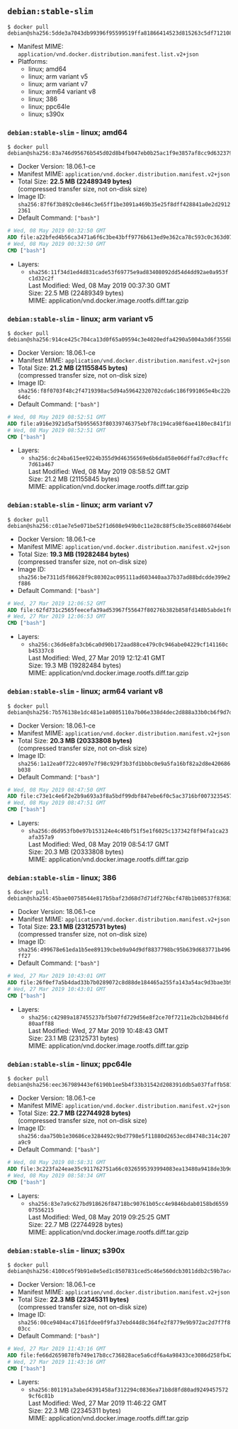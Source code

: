 ## `debian:stable-slim`

```console
$ docker pull debian@sha256:5dde3a7043db99396f95599519ffa81866414523d815263c5df712108516493d
```

-	Manifest MIME: `application/vnd.docker.distribution.manifest.list.v2+json`
-	Platforms:
	-	linux; amd64
	-	linux; arm variant v5
	-	linux; arm variant v7
	-	linux; arm64 variant v8
	-	linux; 386
	-	linux; ppc64le
	-	linux; s390x

### `debian:stable-slim` - linux; amd64

```console
$ docker pull debian@sha256:83a746d95676b545d02d8b4fb047eb0b25ac1f9e3857af8cc9d632379e5993ea
```

-	Docker Version: 18.06.1-ce
-	Manifest MIME: `application/vnd.docker.distribution.manifest.v2+json`
-	Total Size: **22.5 MB (22489349 bytes)**  
	(compressed transfer size, not on-disk size)
-	Image ID: `sha256:87f6f3b892c0e846c3e65ff1be3091a469b35e25f8dff428841a0e2d29122361`
-	Default Command: `["bash"]`

```dockerfile
# Wed, 08 May 2019 00:32:50 GMT
ADD file:a22bfed4b56ca3471a6f6c3be43bff9776b613ed9e362ca78c593c0c363d07a0 in / 
# Wed, 08 May 2019 00:32:50 GMT
CMD ["bash"]
```

-	Layers:
	-	`sha256:11f34d1ed4d831cade53f69775e9ad83408092dd54d4dd92ae0a953fc1d32c2f`  
		Last Modified: Wed, 08 May 2019 00:37:30 GMT  
		Size: 22.5 MB (22489349 bytes)  
		MIME: application/vnd.docker.image.rootfs.diff.tar.gzip

### `debian:stable-slim` - linux; arm variant v5

```console
$ docker pull debian@sha256:914ce425c704ca13d0f65a09594c3e4020edfa4290a5004a3d6f3556b6980f6d
```

-	Docker Version: 18.06.1-ce
-	Manifest MIME: `application/vnd.docker.distribution.manifest.v2+json`
-	Total Size: **21.2 MB (21155845 bytes)**  
	(compressed transfer size, not on-disk size)
-	Image ID: `sha256:f8f0703f48c2f4719398ac5d94a59642320702cda6c186f991065e4bc22b64dc`
-	Default Command: `["bash"]`

```dockerfile
# Wed, 08 May 2019 08:52:51 GMT
ADD file:a916e3921d5af5b955653f80339746375ebf78c194ca98f6ae4180ec841f18e9 in / 
# Wed, 08 May 2019 08:52:51 GMT
CMD ["bash"]
```

-	Layers:
	-	`sha256:dc24ba615ee9224b355d9d46356569e6b6da858e06dffad7cd9acffc7d61a467`  
		Last Modified: Wed, 08 May 2019 08:58:52 GMT  
		Size: 21.2 MB (21155845 bytes)  
		MIME: application/vnd.docker.image.rootfs.diff.tar.gzip

### `debian:stable-slim` - linux; arm variant v7

```console
$ docker pull debian@sha256:c01ae7e5e071be52f1d608e949b0c11e28c88f5c8e35ce88607d46eb68f8756b
```

-	Docker Version: 18.06.1-ce
-	Manifest MIME: `application/vnd.docker.distribution.manifest.v2+json`
-	Total Size: **19.3 MB (19282484 bytes)**  
	(compressed transfer size, not on-disk size)
-	Image ID: `sha256:be7311d5f86628f9c80302ac095111ad603440aa37b37ad88bdcdde399e2f886`
-	Default Command: `["bash"]`

```dockerfile
# Wed, 27 Mar 2019 12:06:52 GMT
ADD file:62fd731c2565feecefa39ad53967f55647f80276b382b858fd148b5abde1f61f in / 
# Wed, 27 Mar 2019 12:06:53 GMT
CMD ["bash"]
```

-	Layers:
	-	`sha256:c36d6e8fa3cb6ca0d90b172aad88ce479c0c946abe04229cf141160cb45337c8`  
		Last Modified: Wed, 27 Mar 2019 12:12:41 GMT  
		Size: 19.3 MB (19282484 bytes)  
		MIME: application/vnd.docker.image.rootfs.diff.tar.gzip

### `debian:stable-slim` - linux; arm64 variant v8

```console
$ docker pull debian@sha256:7b576138e1dc481e1a0805110a7b06e338d4dec2d888a33b0cb6f9d7d8d15ff4
```

-	Docker Version: 18.06.1-ce
-	Manifest MIME: `application/vnd.docker.distribution.manifest.v2+json`
-	Total Size: **20.3 MB (20333808 bytes)**  
	(compressed transfer size, not on-disk size)
-	Image ID: `sha256:1a12ea0f722c4097e7f98c929f3b3fd1bbbc0e9a5fa16bf82a2d8e420686b038`
-	Default Command: `["bash"]`

```dockerfile
# Wed, 08 May 2019 08:47:50 GMT
ADD file:c73e1c4e6f2e2b9a693a3f8a5bdf99dbf847ebe6f0c5ac3716bf00732354575a in / 
# Wed, 08 May 2019 08:47:51 GMT
CMD ["bash"]
```

-	Layers:
	-	`sha256:d6d953fb0e97b153124e4c40bf51f5e1f6025c137342f8f94fa1ca23afa357a9`  
		Last Modified: Wed, 08 May 2019 08:54:17 GMT  
		Size: 20.3 MB (20333808 bytes)  
		MIME: application/vnd.docker.image.rootfs.diff.tar.gzip

### `debian:stable-slim` - linux; 386

```console
$ docker pull debian@sha256:45bae00758544e817b5baf23d68d7d71df276bcf478b1b08537f83683dfba5cf
```

-	Docker Version: 18.06.1-ce
-	Manifest MIME: `application/vnd.docker.distribution.manifest.v2+json`
-	Total Size: **23.1 MB (23125731 bytes)**  
	(compressed transfer size, not on-disk size)
-	Image ID: `sha256:499678e61eda1b5ee89139cbeb9a94d9df8837798bc95b639d683771b496ff27`
-	Default Command: `["bash"]`

```dockerfile
# Wed, 27 Mar 2019 10:43:01 GMT
ADD file:26f0ef7a5b4dad33b7b0289072c8d88de184465a255fa143a54ac9d3bae3b92b in / 
# Wed, 27 Mar 2019 10:43:01 GMT
CMD ["bash"]
```

-	Layers:
	-	`sha256:c42989a187455237bf5b07fd729d56e8f2ce70f7211e2bcb2b84b6fd80aaff88`  
		Last Modified: Wed, 27 Mar 2019 10:48:43 GMT  
		Size: 23.1 MB (23125731 bytes)  
		MIME: application/vnd.docker.image.rootfs.diff.tar.gzip

### `debian:stable-slim` - linux; ppc64le

```console
$ docker pull debian@sha256:eec367989443ef6190b1ee5b4f33b31542d208391ddb5a037faffb581da7f87b
```

-	Docker Version: 18.06.1-ce
-	Manifest MIME: `application/vnd.docker.distribution.manifest.v2+json`
-	Total Size: **22.7 MB (22744928 bytes)**  
	(compressed transfer size, not on-disk size)
-	Image ID: `sha256:daa750b1e30686ce3284492c9bd7798e5f11880d2653ecd84748c314c207a9c9`
-	Default Command: `["bash"]`

```dockerfile
# Wed, 08 May 2019 08:58:31 GMT
ADD file:3c223fa24eae35c911762751a66c0326595393994083ea13480a9418de3b9d6a in / 
# Wed, 08 May 2019 08:58:34 GMT
CMD ["bash"]
```

-	Layers:
	-	`sha256:83e7a9c627bd918626f84718bc90761b05cc4e9846bdab0158bd655907556215`  
		Last Modified: Wed, 08 May 2019 09:25:25 GMT  
		Size: 22.7 MB (22744928 bytes)  
		MIME: application/vnd.docker.image.rootfs.diff.tar.gzip

### `debian:stable-slim` - linux; s390x

```console
$ docker pull debian@sha256:4100ce5f9b91e8e5ed1c8507831ced5c46e560dcb3011ddb2c59b7ac4ef4f160
```

-	Docker Version: 18.06.1-ce
-	Manifest MIME: `application/vnd.docker.distribution.manifest.v2+json`
-	Total Size: **22.3 MB (22345311 bytes)**  
	(compressed transfer size, not on-disk size)
-	Image ID: `sha256:00ce9404ac47161fdee0f9fa37ebd44d8c364fe2f8779e9b972ac2d7f7f803cc`
-	Default Command: `["bash"]`

```dockerfile
# Wed, 27 Mar 2019 11:43:16 GMT
ADD file:fe66d2659878fb749e17b8cc736828ace5a6cdf6a4a98433ce3086d258fb4278 in / 
# Wed, 27 Mar 2019 11:43:16 GMT
CMD ["bash"]
```

-	Layers:
	-	`sha256:801191a3abed4391458af312294c0836ea71b8d8fd80ad92494575729cf6c81b`  
		Last Modified: Wed, 27 Mar 2019 11:46:22 GMT  
		Size: 22.3 MB (22345311 bytes)  
		MIME: application/vnd.docker.image.rootfs.diff.tar.gzip
